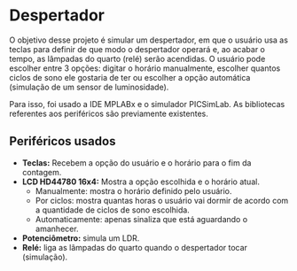 # Despertador

O objetivo desse projeto é simular um despertador, em que o usuário usa as teclas para definir de que modo o despertador operará e, ao acabar o tempo, as lâmpadas do quarto (relé) serão acendidas. O usuário pode escolher entre 3 opções: digitar o horário manualmente, escolher quantos ciclos de sono ele gostaria de ter ou escolher a opção automática (simulação de um sensor de luminosidade).

Para isso, foi usado a IDE MPLABx e o simulador PICSimLab. As bibliotecas referentes aos periféricos são previamente existentes.

## Periféricos usados

* **Teclas:** Recebem a opção do usuário e o horário para o fim da contagem.
* **LCD HD44780 16x4:** Mostra a opção escolhida e o horário atual. 
  * Manualmente: mostra o horário definido pelo usuário.
  * Por ciclos: mostra quantas horas o usuário vai dormir de acordo com a quantidade de ciclos de sono escolhida.
  * Automaticamente: apenas sinaliza que está aguardando o amanhecer.
* **Potenciômetro:** simula um LDR.
* **Relé:** liga as lâmpadas do quarto quando o despertador tocar (simulação).

